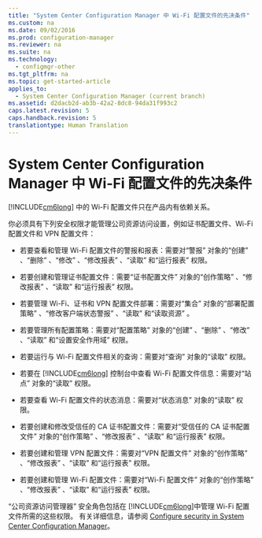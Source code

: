 ```yaml
---
title: "System Center Configuration Manager 中 Wi-Fi 配置文件的先决条件"
ms.custom: na
ms.date: 09/02/2016
ms.prod: configuration-manager
ms.reviewer: na
ms.suite: na
ms.technology: 
  - configmgr-other
ms.tgt_pltfrm: na
ms.topic: get-started-article
applies_to: 
  - System Center Configuration Manager (current branch)
ms.assetid: d2dacb2d-ab3b-42a2-8dc8-94da31f993c2
caps.latest.revision: 5
caps.handback.revision: 5
translationtype: Human Translation
---
```

# System Center Configuration Manager 中 Wi-Fi 配置文件的先决条件
[!INCLUDE[cm6long](../LocTest/includes/cm6long_md.md)] 中的 Wi-Fi 配置文件只在产品内有依赖关系。  
  
 你必须具有下列安全权限才能管理公司资源访问设置，例如证书配置文件、Wi-Fi 配置文件和 VPN 配置文件：  
  
-   若要查看和管理 Wi-Fi 配置文件的警报和报表：需要对“警报” 对象的“创建” 、“删除” 、“修改” 、“修改报表” 、“读取”  和“运行报表”  权限。  
  
-   若要创建和管理证书配置文件：需要“证书配置文件” 对象的“创作策略” 、“修改报表” 、“读取”  和“运行报表”  权限。  
  
-   若要管理 Wi-Fi、证书和 VPN 配置文件部署：需要对“集合” 对象的“部署配置策略” 、“修改客户端状态警报” 、“读取”  和“读取资源”  。  
  
-   若要管理所有配置策略：需要对“配置策略” 对象的“创建” 、“删除” 、“修改” 、“读取”  和“设置安全作用域”  权限。  
  
-   若要运行与 Wi-Fi 配置文件相关的查询：需要对“查询”  对象的“读取”  权限。  
  
-   若要在 [!INCLUDE[cm6long](../LocTest/includes/cm6long_md.md)] 控制台中查看 Wi-Fi 配置文件信息：需要对“站点”  对象的“读取”  权限。  
  
-   若要查看 Wi-Fi 配置文件的状态消息：需要对“状态消息”  对象的“读取”  权限。  
  
-   若要创建和修改受信任的 CA 证书配置文件：需要对“受信任的 CA 证书配置文件” 对象的“创作策略” 、“修改报表” 、“读取”  和“运行报表”  权限。  
  
-   若要创建和管理 VPN 配置文件：需要对“VPN 配置文件” 对象的“创作策略” 、“修改报表” 、“读取”  和“运行报表”  权限。  
  
-   若要创建和管理 Wi-Fi 配置文件：需要对“Wi-Fi 配置文件” 对象的“创作策略” 、“修改报表” 、“读取”  和“运行报表”  权限。  
  
 “公司资源访问管理器”  安全角色包括在 [!INCLUDE[cm6long](../LocTest/includes/cm6long_md.md)]中管理 Wi-Fi 配置文件所需的这些权限。 有关详细信息，请参阅 [Configure security in System Center Configuration Manager](../LocTest/Configure-security-in-System-Center-Configuration-Manager.md)。
